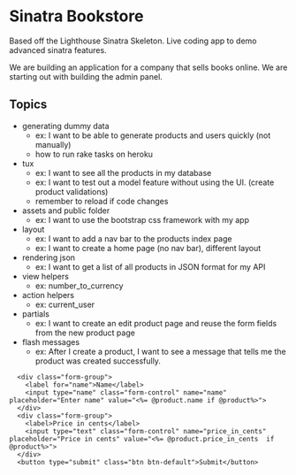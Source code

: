 Sinatra Bookstore
=============

Based off the Lighthouse Sinatra Skeleton. Live coding app to demo advanced sinatra features.

We are building an application for a company that sells books online. We are starting out with building the admin panel.


## Topics

- generating dummy data
  - ex: I want to be able to generate products and users quickly (not manually)
  - how to run rake tasks on heroku
- tux
  - ex: I want to see all the products in my database
  - ex: I want to test out a model feature without using the UI. (create product validations)
  - remember to reload if code changes
- assets and public folder
  - ex: I want to use the bootstrap css framework with my app
- layout
  - ex: I want to add a nav bar to the products index page
  - ex: I want to create a home page (no nav bar), different layout
- rendering json
  - ex: I want to get a list of all products in JSON format for my API
- view helpers
  - ex: number_to_currency
- action helpers
  - ex: current_user
- partials
  - ex: I want to create an edit product page and reuse the form fields from the new product page
- flash messages
  - ex: After I create a product, I want to see a message that tells me the product was created successfully.

```
  <div class="form-group">
    <label for="name">Name</label>
    <input type="name" class="form-control" name="name" placeholder="Enter name" value="<%= @product.name if @product%>">
  </div>
  <div class="form-group">
    <label>Price in cents</label>
    <input type="text" class="form-control" name="price_in_cents" placeholder="Price in cents" value="<%= @product.price_in_cents  if @product%>">
  </div>
  <button type="submit" class="btn btn-default">Submit</button>
```

